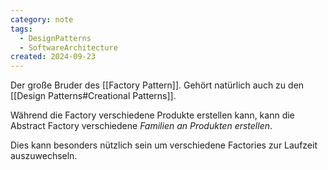 ```yaml
---
category: note
tags:
  - DesignPatterns
  - SoftwareArchitecture
created: 2024-09-23
---
```

Der große Bruder des [[Factory Pattern]].
Gehört natürlich auch zu den [[Design Patterns#Creational Patterns]].

Während die Factory verschiedene Produkte erstellen kann, kann die Abstract Factory verschiedene _Familien an Produkten erstellen_.

Dies kann besonders nützlich sein um verschiedene Factories zur Laufzeit auszuwechseln.

